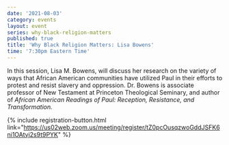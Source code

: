 ```yaml
---
date: '2021-08-03'
category: events
layout: event
series: why-black-religion-matters
published: true
title: 'Why Black Religion Matters: Lisa Bowens'
time: '7:30pm Eastern Time'
---
```

In this session, Lisa M. Bowens, will discuss her research on the variety of ways that African American communities have utilized Paul in their efforts to protest and resist slavery and oppression. Dr. Bowens is associate professor of New Testament at Princeton Theological Seminary, and author of _African American Readings of Paul: Reception, Resistance, and Transformation._

{% include registration-button.html link="https://us02web.zoom.us/meeting/register/tZ0pcOusqzwoGddJSFK6ni1OAtvj2s9t9PYK" %}